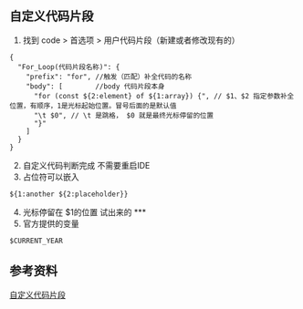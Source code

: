 ## 自定义代码片段
1. 找到 code > 首选项 > 用户代码片段（新建或者修改现有的）
```
{
  "For_Loop(代码片段名称)": {
    "prefix": "for", //触发（匹配）补全代码的名称
    "body": [        //body 代码片段本身
      "for (const ${2:element} of ${1:array}) {", // $1、$2 指定参数补全位置，有顺序，1是光标起始位置。冒号后面的是默认值
      "\t $0", // \t 是跳格， $0 就是最终光标停留的位置
      "}"
    ]
  }
}
```
2. 自定义代码判断完成 不需要重启IDE
3. 占位符可以嵌入
```
${1:another ${2:placeholder}}
```
4. 光标停留在 $1的位置 试出来的 ***
5. 官方提供的变量
```
$CURRENT_YEAR
```

## 参考资料
[自定义代码片段](https://code.visualstudio.com/docs/editor/userdefinedsnippets)